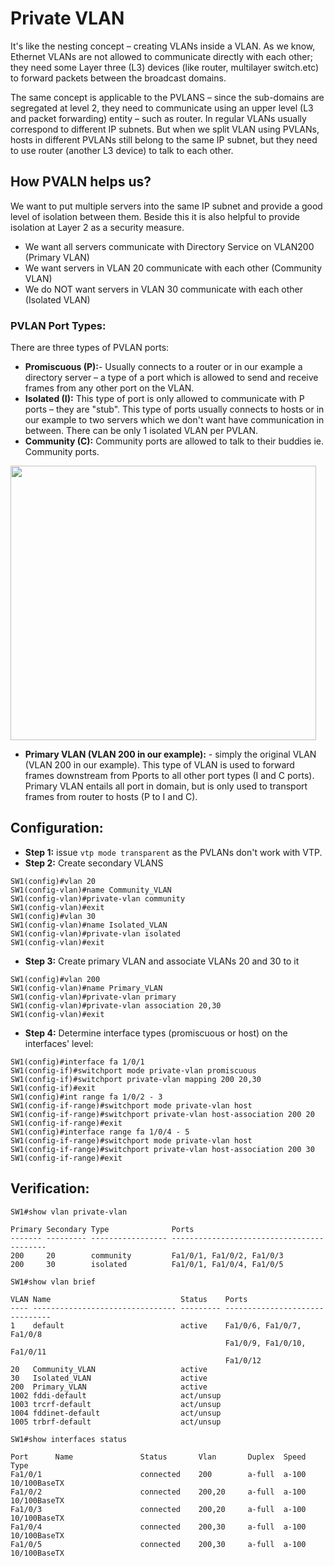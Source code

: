 # Private VLAN
 It's like the nesting concept – creating VLANs inside a VLAN. As we
 know, Ethernet VLANs are not allowed to communicate directly with each
 other; they need some Layer three (L3) devices (like router, multilayer
 switch.etc) to forward packets between the broadcast domains.

 The same concept is applicable to the PVLANS – since the sub-domains
 are segregated at level 2, they need to communicate using an upper
 level (L3 and packet forwarding) entity – such as router. In regular
 VLANs usually correspond to different IP subnets. But when we split
 VLAN using PVLANs, hosts in different PVLANs still belong to the same
 IP subnet, but they need to use router (another L3 device) to talk to
 each other.

## How PVALN helps us?
We want to put multiple servers into the same IP subnet and provide a
good level of isolation between them. Beside this it is also helpful to
provide isolation at Layer 2 as a security measure.
* We want all servers communicate with Directory Service on VLAN200 (Primary VLAN)
* We want servers in VLAN 20 communicate with each other (Community VLAN)
* We do NOT want servers in VLAN 30 communicate with each other (Isolated VLAN)

### PVLAN Port Types:
There are three types of PVLAN ports:
* **Promiscuous (P):**- Usually connects to a router or in our example
 a directory server – a type of a port which is allowed to send and
 receive frames from any other port on the VLAN.
* **Isolated (I):** This type of port is only allowed to communicate
with P ports – they are "stub". This type of ports usually connects to
hosts or in our example to two servers which we don't want have
communication in between. There can be only 1 isolated VLAN per PVLAN.
* **Community (C):** Community ports are allowed to talk to their
buddies ie. Community ports.

<img src="https://user-images.githubusercontent.com/31813625/32690053-e592d2d8-c6bd-11e7-9249-fafe173ce9f4.png" width="489" height="439" />

* **Primary VLAN (VLAN 200 in our example):** - simply the original VLAN
(VLAN 200 in our example). This type of VLAN is used to forward frames
downstream from Pports to all other port types (I and C ports).
Primary VLAN entails all port in domain, but is only used to transport
frames from router to hosts (P to I and C).

## Configuration:
* **Step 1:** issue `vtp mode transparent` as the PVLANs don't work with VTP.
* **Step 2:** Create secondary VLANS
```
SW1(config)#vlan 20
SW1(config-vlan)#name Community_VLAN
SW1(config-vlan)#private-vlan community
SW1(config-vlan)#exit
SW1(config)#vlan 30
SW1(config-vlan)#name Isolated_VLAN
SW1(config-vlan)#private-vlan isolated
SW1(config-vlan)#exit
```
* **Step 3:** Create primary VLAN and associate VLANs 20 and 30 to it
```
SW1(config)#vlan 200
SW1(config-vlan)#name Primary_VLAN
SW1(config-vlan)#private-vlan primary
SW1(config-vlan)#private-vlan association 20,30
SW1(config-vlan)#exit
```
* **Step 4:** Determine interface types (promiscuous or host) on the
interfaces' level:
```
SW1(config)#interface fa 1/0/1
SW1(config-if)#switchport mode private-vlan promiscuous
SW1(config-if)#switchport private-vlan mapping 200 20,30
SW1(config-if)#exit
SW1(config)#int range fa 1/0/2 - 3
SW1(config-if-range)#switchport mode private-vlan host
SW1(config-if-range)#switchport private-vlan host-association 200 20
SW1(config-if-range)#exit
SW1(config)#interface range fa 1/0/4 - 5
SW1(config-if-range)#switchport mode private-vlan host
SW1(config-if-range)#switchport private-vlan host-association 200 30
SW1(config-if-range)#exit
```
## Verification:
```
SW1#show vlan private-vlan

Primary Secondary Type              Ports
------- --------- ----------------- ------------------------------------------
200     20        community         Fa1/0/1, Fa1/0/2, Fa1/0/3
200     30        isolated          Fa1/0/1, Fa1/0/4, Fa1/0/5
```
```
SW1#show vlan brief

VLAN Name                             Status    Ports
---- -------------------------------- --------- -------------------------------
1    default                          active    Fa1/0/6, Fa1/0/7, Fa1/0/8
                                                Fa1/0/9, Fa1/0/10, Fa1/0/11
                                                Fa1/0/12
20   Community_VLAN                   active
30   Isolated_VLAN                    active
200  Primary_VLAN                     active
1002 fddi-default                     act/unsup
1003 trcrf-default                    act/unsup
1004 fddinet-default                  act/unsup
1005 trbrf-default                    act/unsup

```
```
SW1#show interfaces status

Port      Name               Status       Vlan       Duplex  Speed Type
Fa1/0/1                      connected    200        a-full  a-100 10/100BaseTX
Fa1/0/2                      connected    200,20     a-full  a-100 10/100BaseTX
Fa1/0/3                      connected    200,20     a-full  a-100 10/100BaseTX
Fa1/0/4                      connected    200,30     a-full  a-100 10/100BaseTX
Fa1/0/5                      connected    200,30     a-full  a-100 10/100BaseTX
```